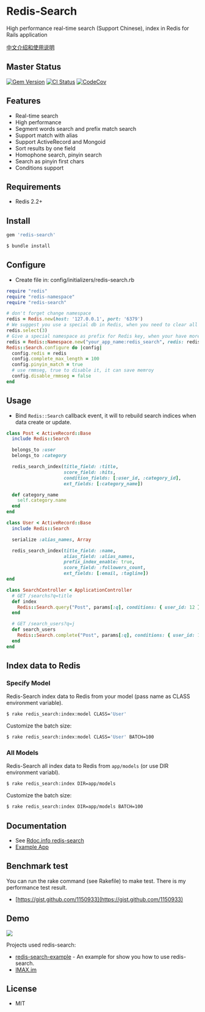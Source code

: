 # Redis-Search

High performance real-time search (Support Chinese), index in Redis for Rails application

[中文介绍和使用说明](https://github.com/huacnlee/redis-search/wiki/Usage-in-Chinese)

## Master Status

[![Gem Version](https://badge.fury.io/rb/redis-search.svg)](https://badge.fury.io/rb/redis-search) [![CI Status](https://secure.travis-ci.org/huacnlee/redis-search.svg)](http://travis-ci.org/huacnlee/redis-search) [![CodeCov](https://codecov.io/gh/huacnlee/redis-search/branch/master/graph/badge.svg)](https://codecov.io/gh/huacnlee/redis-search)


## Features

* Real-time search
* High performance
* Segment words search and prefix match search
* Support match with alias
* Support ActiveRecord and Mongoid
* Sort results by one field
* Homophone search, pinyin search
* Search as pinyin first chars
* Conditions support

## Requirements

* Redis 2.2+

## Install

```ruby
gem 'redis-search'
```

```bash
$ bundle install
```

## Configure

* Create file in: config/initializers/redis-search.rb

```ruby
require "redis"
require "redis-namespace"
require "redis-search"

# don't forget change namespace
redis = Redis.new(host: '127.0.0.1', port: '6379')
# We suggest you use a special db in Redis, when you need to clear all data, you can use `flushdb` command to cleanup.
redis.select(3)
# Give a special namespace as prefix for Redis key, when your have more than one project used redis-search, this config will make them work fine.
redis = Redis::Namespace.new("your_app_name:redis_search", redis: redis)
Redis::Search.configure do |config|
  config.redis = redis
  config.complete_max_length = 100
  config.pinyin_match = true
  # use rmmseg, true to disable it, it can save memroy
  config.disable_rmmseg = false
end
```

## Usage

* Bind `Redis::Search` callback event, it will to rebuild search indices when data create or update.

```ruby
class Post < ActiveRecord::Base
  include Redis::Search

  belongs_to :user
  belongs_to :category

  redis_search_index(title_field: :title,
                     score_field: :hits,
                     condition_fields: [:user_id, :category_id],
                     ext_fields: [:category_name])

  def category_name
    self.category.name
  end
end
```

```ruby
class User < ActiveRecord::Base
  include Redis::Search

  serialize :alias_names, Array

  redis_search_index(title_field: :name,
                     alias_field: :alias_names,
                     prefix_index_enable: true,
                     score_field: :followers_count,
                     ext_fields: [:email, :tagline])
end
```

```ruby
class SearchController < ApplicationController
  # GET /searchs?q=title
  def index
    Redis::Search.query("Post", params[:q], conditions: { user_id: 12 })
  end

  # GET /search_users?q=j
  def search_users
    Redis::Search.complete("Post", params[:q], conditions: { user_id: 12, category_id: 4 })
  end
end
```

## Index data to Redis

### Specify Model

Redis-Search index data to Redis from your model (pass name as CLASS environment variable).

```bash
$ rake redis_search:index:model CLASS='User'
```

Customize the batch size:

```bash
$ rake redis_search:index:model CLASS='User' BATCH=100
```

### All Models

Redis-Search all index data to Redis from `app/models` (or use DIR environment variabl).

```bash
$ rake redis_search:index DIR=app/models
```

Customize the batch size:

```bash
$ rake redis_search:index DIR=app/models BATCH=100
```

## Documentation

* See [Rdoc.info redis-search](http://rubydoc.info/gems/redis-search)
* [Example App](https://github.com/huacnlee/redis-search-example)

## Benchmark test

You can run the rake command (see Rakefile) to make test.
There is my performance test result.

* [https://gist.github.com/1150933](https://gist.github.com/1150933)

## Demo

![](http://l.ruby-china.org/photo/34368688ee1c1928c2841eb2f41306ec.png)

Projects used redis-search:

- [redis-search-example](https://github.com/huacnlee/redis-search-example) - An example for show you how to use redis-search.
- [IMAX.im](https://github.com/huacnlee/imax.im)

## License

* MIT
